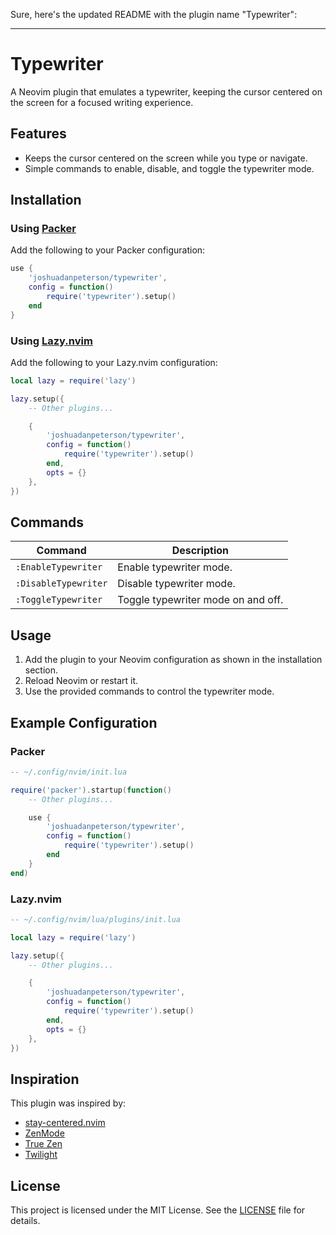 Sure, here's the updated README with the plugin name "Typewriter":

---

# Typewriter

A Neovim plugin that emulates a typewriter, keeping the cursor centered on the screen for a focused writing experience.

## Features

- Keeps the cursor centered on the screen while you type or navigate.
- Simple commands to enable, disable, and toggle the typewriter mode.

## Installation

### Using [Packer](https://github.com/wbthomason/packer.nvim)

Add the following to your Packer configuration:

```lua
use {
    'joshuadanpeterson/typewriter',
    config = function()
        require('typewriter').setup()
    end
}
```

### Using [Lazy.nvim](https://github.com/folke/lazy.nvim)

Add the following to your Lazy.nvim configuration:

```lua
local lazy = require('lazy')

lazy.setup({
    -- Other plugins...

    {
        'joshuadanpeterson/typewriter',
        config = function()
            require('typewriter').setup()
        end,
        opts = {}
    },
})
```

## Commands

| Command              | Description                        |
| -------------------- | ---------------------------------- |
| `:EnableTypewriter`  | Enable typewriter mode.            |
| `:DisableTypewriter` | Disable typewriter mode.           |
| `:ToggleTypewriter`  | Toggle typewriter mode on and off. |

## Usage

1. Add the plugin to your Neovim configuration as shown in the installation section.
2. Reload Neovim or restart it.
3. Use the provided commands to control the typewriter mode.

## Example Configuration

### Packer

```lua
-- ~/.config/nvim/init.lua

require('packer').startup(function()
    -- Other plugins...

    use {
        'joshuadanpeterson/typewriter',
        config = function()
            require('typewriter').setup()
        end
    }
end)
```

### Lazy.nvim

```lua
-- ~/.config/nvim/lua/plugins/init.lua

local lazy = require('lazy')

lazy.setup({
    -- Other plugins...

    {
        'joshuadanpeterson/typewriter',
        config = function()
            require('typewriter').setup()
        end,
        opts = {}
    },
})
```

## Inspiration

This plugin was inspired by:

- [stay-centered.nvim](https://github.com/arnamak/stay-centered.nvim)
- [ZenMode](https://github.com/folke/zen-mode.nvim)
- [True Zen](https://github.com/pocco81/true-zen.nvim)
- [Twilight](https://github.com/folke/twilight.nvim)

## License

This project is licensed under the MIT License. See the [LICENSE](LICENSE) file for details.
